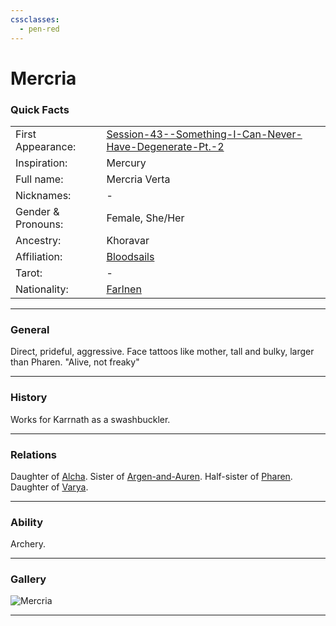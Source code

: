 ```yaml
---
cssclasses:
  - pen-red
---
```

<link rel="stylesheet" href="https://cdn.jsdelivr.net/npm/rpg-awesome@latest/css/rpg-awesome.min.css">
<link rel="stylesheet" href="https://cdn.jsdelivr.net/npm/remixicon@4.5.0/fonts/remixicon.min.css"> 

# Mercria
### Quick Facts

|                    |                                                                                                                                                        |
| ------------------ | ------------------------------------------------------------------------------------------------------------------------------------------------------ |
| First Appearance:  | [Session-43--Something-I-Can-Never-Have-Degenerate-Pt.-2](../../Session-Notes/-7-Conquest/Session-43--Something-I-Can-Never-Have-Degenerate-Pt.-2.md) |
| Inspiration:          | Mercury                                                                                                                                                |
| Full name:         | Mercria Verta                                                                                                                                          |
| Nicknames:         | -                                                                                                                                                      |
| Gender & Pronouns: | Female, She/Her                                                                                                                                        |
| Ancestry:          | Khoravar                                                                                                                                               |
| Affiliation:       | [Bloodsails](../../Groups/Bloodsails.md)                                                                                                              |
| Tarot:             | -                                                                                                                                                      |
| Nationality:       | [Farlnen](../../Locations/Farlnen.md)                                                                                                         |
***
### General <i class="ri-checkbox-blank-line"></i>
Direct, prideful, aggressive. Face tattoos like mother, tall and bulky, larger than Pharen.
"Alive, not freaky"

***
### History <i class="ri-history-line"></i>
Works for Karrnath as a swashbuckler.

***
### Relations <i class="ri-user-line"></i>
Daughter of [Alcha](Alcha.md).
Sister of [Argen-and-Auren](Argen-and-Auren.md).
Half-sister of [Pharen](../-Player/Pharen.md).
Daughter of [Varya](Varya.md).


***
### Ability <i class="ri-star-line"></i>
Archery.

***
### Gallery <i class="ri-image-line"></i>

![Mercria](../../../../../../99%20-%20META/attachments/Mercria.png)

***
